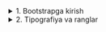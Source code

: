<details>
<summary>1. Bootstrapga kirish</summary>

## Bootstrapga kirish

### Bootstrap nima?

**Bootstrap** — bu **tayyor CSS va JavaScript komponentlari** to‘plami bo‘lib, u yordamida siz **zamonaviy, responsive (moslashuvchan)** veb-sahifalarni juda tez yaratishingiz mumkin.  
U **Twitter kompaniyasi** tomonidan ishlab chiqilgan va hozirda dunyodagi eng mashhur front-end frameworklardan biridir.

### Bootstrap nima uchun ishlatiladi?

Bootstrap yordamida siz:
- Saytni **tez va professional** tarzda yaratishingiz mumkin;
- **Responsive (moslashuvchan)** dizaynni avtomatik qo‘llaysiz;
- **Tayyor komponentlar** — tugmalar, kartalar, navbarlar, modallar, formalar va boshqalarni ishlatishingiz mumkin;
- Har bir sahifani **foydalanuvchi uchun qulay** va **bir xil ko‘rinishda** qilasiz.

### ⚙️ Bootstrapni ulash usullari

Bootstrap’ni saytingizga ulashning ikki usuli bor:

#### 1. **CDN orqali ulash (tavsiya etiladi)**

Eng oson usul — **Bootstrap CDN** (onlayn ulanish).  
Bu holda siz fayl yuklab olmasdan, internet orqali Bootstrapni ishlatasiz.

```html
<!-- Bootstrap CSS (boshi) -->
<link href="https://cdn.jsdelivr.net/npm/bootstrap@5.3.3/dist/css/bootstrap.min.css" rel="stylesheet">

<!-- Bootstrap JS (ohiri, body ichida) -->
<script src="https://cdn.jsdelivr.net/npm/bootstrap@5.3.3/dist/js/bootstrap.bundle.min.js"></script>
```
</details>

<details>
<summary>2. Tipografiya va ranglar</summary>

## Bootstrap: Tipografiya va ranglar

### 1. Tipografiya (Matn uslublari)

Bootstrap’da matn va sarlavhalar uchun **maxsus sinflar** mavjud.  
Ular matnni oson formatlash va responsive shriftlarni ishlatish imkonini beradi.

#### Sarlavha sinflari
Sarlavha teglari `<h1>`–`<h6>` bilan bir qatorda, `.h1`–`.h6` sinflari orqali ham ishlatiladi.

```html
<h1 class="h1">Sarlavha 1</h1>
<p class="h2">Sarlavha 2</p>
<p class="h3">Sarlavha 3</p>
```

👉 `.h1` va <h1> bir xil o‘lchamda chiqadi, lekin `.h1`ni siz har qanday tegga qo‘llay olasiz (masalan <p> yoki <div>).

**`.lead`**
Matnni biroz kattaroq va o‘qilishi osonroq qiladi — odatda kirish paragrafi uchun ishlatiladi.

```html
<p class="lead">
```
Bu asosiy matndan biroz kattaroq va e’tiborni tortuvchi paragraf.</p>

**Matn hizalash `(alignment)`**

```html
<p class="text-start">Chapga hizalangan</p>
<p class="text-center">O‘rtaga hizalangan</p>
<p class="text-end">O‘ngga hizalangan</p>
```

### Matn formatlash

| Klass | Tavsif |
|--------|--------|
| `fw-bold` | Qalin matn |
| `fw-semibold` | O‘rtacha qalin |
| `fw-light` | Ingichka shrift |
| `text-uppercase` | Hamma harf KATTA bilan |
| `text-lowercase` | Hamma harf kichik bilan |
| `text-capitalize` | Har bir so‘zning bosh harfi katta |

**Misol:**

```html
<p class="fw-bold text-uppercase">Bootstrap Matn Uslublari</p>
```

### 2. Rang sinflari

Bootstrap’da matn va fon uchun oldindan belgilangan rang sinflari mavjud.
Bu ranglar brand ranglari deb ataladi.

**`Matn ranglari`**

```html
<p class="text-primary">Asosiy (ko‘k) rang</p>
<p class="text-success">Muvaffaqiyat (yashil)</p>
<p class="text-danger">Xato (qizil)</p>
<p class="text-warning">Ogohlantirish (sariq)</p>
<p class="text-info">Axborot (ko‘k-och)</p>
<p class="text-muted">So‘nuk kulrang matn</p>
```

**`Fon ranglari`**

```html
<div class="bg-primary text-white p-2">Ko‘k fon</div>
<div class="bg-success text-white p-2">Yashil fon</div>
<div class="bg-warning text-dark p-2">Sariq fon</div>
```

### Ranglar ro‘yxati

| Rang nomi | Tavsif |
|------------|--------|
| `primary` | Asosiy rang (ko‘k) |
| `secondary` | Qo‘shimcha rang (kulrang) |
| `success` | Muvaffaqiyat (yashil) |
| `danger` | Xato (qizil) |
| `warning` | Ogohlantirish (sariq) |
| `info` | Axborot (ko‘k-och) |
| `light` | Oq rangga yaqin fon |
| `dark` | Qora rangga yaqin fon |
| `muted` | So‘nuk matn rangi |

**Amaliyot: “Maktab yangiliklari” sahifasini yasash**

</details>